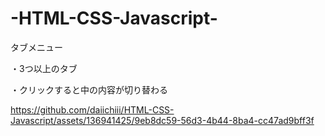 ﻿# -HTML-CSS-Javascript-

タブメニュー	

・3つ以上のタブ
	
・クリックすると中の内容が切り替わる



https://github.com/daiichiii/HTML-CSS-Javascript/assets/136941425/9eb8dc59-56d3-4b44-8ba4-cc47ad9bff3f
